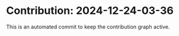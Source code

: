# Contribution: 2024-12-24-03-36
This is an automated commit to keep the contribution graph active.

